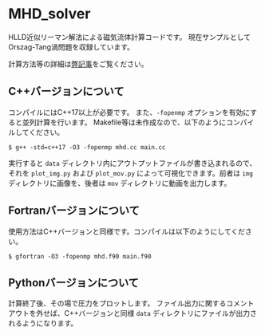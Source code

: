 # MHD_solver

HLLD近似リーマン解法による磁気流体計算コードです。
現在サンプルとしてOrszag-Tang渦問題を収録しています。

計算方法等の詳細は[弊記事](https://qiita.com/ur_kinsk/items/1893602e2ee73060b207)をご覧ください。


## C++バージョンについて
コンパイルにはC++17以上が必要です。
また、`-fopenmp` オプションを有効にすると並列計算を行います。
Makefile等は未作成なので、以下のようにコンパイルしてください。

```
$ g++ -std=c++17 -O3 -fopenmp mhd.cc main.cc
```

実行すると `data` ディレクトリ内にアウトプットファイルが書き込まれるので、それを `plot_img.py` および `plot_mov.py` によって可視化できます。前者は `img` ディレクトリに画像を、後者は `mov` ディレクトリに動画を出力します。

## Fortranバージョンについて
使用方法はC++バージョンと同様です。コンパイルは以下のようにしてください。

```
$ gfortran -O3 -fopenmp mhd.f90 main.f90
```

## Pythonバージョンについて
計算終了後、その場で圧力をプロットします。
ファイル出力に関するコメントアウトを外せば、C++バージョンと同様 `data` ディレクトリにファイルが出力されるようになります。
